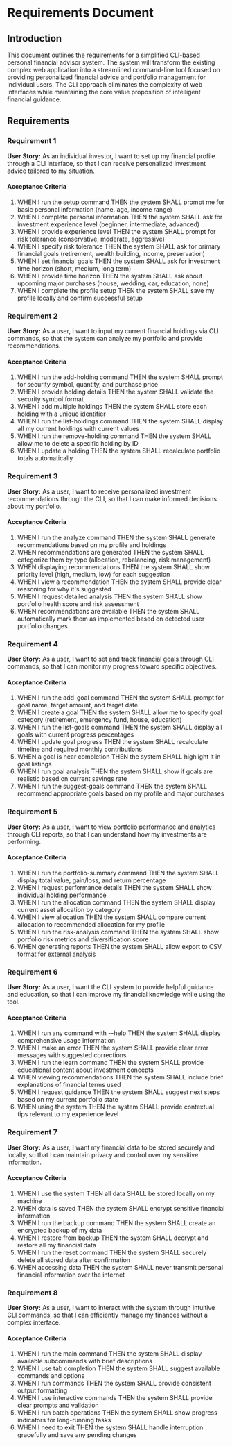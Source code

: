# Requirements Document

## Introduction

This document outlines the requirements for a simplified CLI-based personal financial advisor system. The system will transform the existing complex web application into a streamlined command-line tool focused on providing personalized financial advice and portfolio management for individual users. The CLI approach eliminates the complexity of web interfaces while maintaining the core value proposition of intelligent financial guidance.

## Requirements

### Requirement 1

**User Story:** As an individual investor, I want to set up my financial profile through a CLI interface, so that I can receive personalized investment advice tailored to my situation.

#### Acceptance Criteria

1. WHEN I run the setup command THEN the system SHALL prompt me for basic personal information (name, age, income range)
2. WHEN I complete personal information THEN the system SHALL ask for investment experience level (beginner, intermediate, advanced)
3. WHEN I provide experience level THEN the system SHALL prompt for risk tolerance (conservative, moderate, aggressive)
4. WHEN I specify risk tolerance THEN the system SHALL ask for primary financial goals (retirement, wealth building, income, preservation)
5. WHEN I set financial goals THEN the system SHALL ask for investment time horizon (short, medium, long term)
6. WHEN I provide time horizon THEN the system SHALL ask about upcoming major purchases (house, wedding, car, education, none)
7. WHEN I complete the profile setup THEN the system SHALL save my profile locally and confirm successful setup

### Requirement 2

**User Story:** As a user, I want to input my current financial holdings via CLI commands, so that the system can analyze my portfolio and provide recommendations.

#### Acceptance Criteria

1. WHEN I run the add-holding command THEN the system SHALL prompt for security symbol, quantity, and purchase price
2. WHEN I provide holding details THEN the system SHALL validate the security symbol format
3. WHEN I add multiple holdings THEN the system SHALL store each holding with a unique identifier
4. WHEN I run the list-holdings command THEN the system SHALL display all my current holdings with current values
5. WHEN I run the remove-holding command THEN the system SHALL allow me to delete a specific holding by ID
6. WHEN I update a holding THEN the system SHALL recalculate portfolio totals automatically

### Requirement 3

**User Story:** As a user, I want to receive personalized investment recommendations through the CLI, so that I can make informed decisions about my portfolio.

#### Acceptance Criteria

1. WHEN I run the analyze command THEN the system SHALL generate recommendations based on my profile and holdings
2. WHEN recommendations are generated THEN the system SHALL categorize them by type (allocation, rebalancing, risk management)
3. WHEN displaying recommendations THEN the system SHALL show priority level (high, medium, low) for each suggestion
4. WHEN I view a recommendation THEN the system SHALL provide clear reasoning for why it's suggested
5. WHEN I request detailed analysis THEN the system SHALL show portfolio health score and risk assessment
6. WHEN recommendations are available THEN the system SHALL automatically mark them as implemented based on detected user portfolio changes

### Requirement 4

**User Story:** As a user, I want to set and track financial goals through CLI commands, so that I can monitor my progress toward specific objectives.

#### Acceptance Criteria

1. WHEN I run the add-goal command THEN the system SHALL prompt for goal name, target amount, and target date
2. WHEN I create a goal THEN the system SHALL allow me to specify goal category (retirement, emergency fund, house, education)
3. WHEN I run the list-goals command THEN the system SHALL display all goals with current progress percentages
4. WHEN I update goal progress THEN the system SHALL recalculate timeline and required monthly contributions
5. WHEN a goal is near completion THEN the system SHALL highlight it in goal listings
6. WHEN I run goal analysis THEN the system SHALL show if goals are realistic based on current savings rate
7. WHEN I run the suggest-goals command THEN the system SHALL recommend appropriate goals based on my profile and major purchases

### Requirement 5

**User Story:** As a user, I want to view portfolio performance and analytics through CLI reports, so that I can understand how my investments are performing.

#### Acceptance Criteria

1. WHEN I run the portfolio-summary command THEN the system SHALL display total value, gain/loss, and return percentage
2. WHEN I request performance details THEN the system SHALL show individual holding performance
3. WHEN I run the allocation command THEN the system SHALL display current asset allocation by category
4. WHEN I view allocation THEN the system SHALL compare current allocation to recommended allocation for my profile
5. WHEN I run the risk-analysis command THEN the system SHALL show portfolio risk metrics and diversification score
6. WHEN generating reports THEN the system SHALL allow export to CSV format for external analysis

### Requirement 6

**User Story:** As a user, I want the CLI system to provide helpful guidance and education, so that I can improve my financial knowledge while using the tool.

#### Acceptance Criteria

1. WHEN I run any command with --help THEN the system SHALL display comprehensive usage information
2. WHEN I make an error THEN the system SHALL provide clear error messages with suggested corrections
3. WHEN I run the learn command THEN the system SHALL provide educational content about investment concepts
4. WHEN viewing recommendations THEN the system SHALL include brief explanations of financial terms used
5. WHEN I request guidance THEN the system SHALL suggest next steps based on my current portfolio state
6. WHEN using the system THEN the system SHALL provide contextual tips relevant to my experience level

### Requirement 7

**User Story:** As a user, I want my financial data to be stored securely and locally, so that I can maintain privacy and control over my sensitive information.

#### Acceptance Criteria

1. WHEN I use the system THEN all data SHALL be stored locally on my machine
2. WHEN data is saved THEN the system SHALL encrypt sensitive financial information
3. WHEN I run the backup command THEN the system SHALL create an encrypted backup of my data
4. WHEN I restore from backup THEN the system SHALL decrypt and restore all my financial data
5. WHEN I run the reset command THEN the system SHALL securely delete all stored data after confirmation
6. WHEN accessing data THEN the system SHALL never transmit personal financial information over the internet

### Requirement 8

**User Story:** As a user, I want to interact with the system through intuitive CLI commands, so that I can efficiently manage my finances without a complex interface.

#### Acceptance Criteria

1. WHEN I run the main command THEN the system SHALL display available subcommands with brief descriptions
2. WHEN I use tab completion THEN the system SHALL suggest available commands and options
3. WHEN I run commands THEN the system SHALL provide consistent output formatting
4. WHEN I use interactive commands THEN the system SHALL provide clear prompts and validation
5. WHEN I run batch operations THEN the system SHALL show progress indicators for long-running tasks
6. WHEN I need to exit THEN the system SHALL handle interruption gracefully and save any pending changes